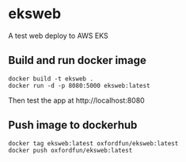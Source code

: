# eksweb
A test web deploy to AWS EKS

## Build and run docker image
```
docker build -t eksweb .
docker run -d -p 8080:5000 eksweb:latest
```

Then test the app at http://localhost:8080

## Push image to dockerhub

```
docker tag eksweb:latest oxfordfun/eksweb:latest
docker push oxfordfun/eksweb:latest


